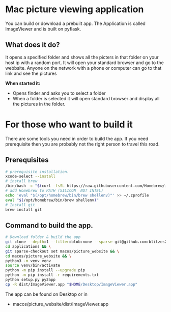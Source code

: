# Mac picture viewing application #

You can build or download a prebuilt app. The Application is called ImageViewer and is built on pyflask.

## What does it do?

It opens a specified folder and shows all the picters in that folder on your host ip with a random port. It will open your standard browser and go to the webbsite. Anyone on the network with a phone or computer can go to that link and see the pictures

**When started it:**
* Opens finder and asks you to select a folder
* When a folder is selected it will open standard browser and display all the pictures in the folder.


# For those who want to build it

There are some tools you need in order to build the app.
If you need prerequisite then you are probably not the right person to travel this road.

## Prerequisites
```bash
# prerequisite installation.
xcode-select --install
# install brew
/bin/bash -c "$(curl -fsSL https://raw.githubusercontent.com/Homebrew/install/HEAD/install.sh)"
# add Homebrew to PATH (SILICON  NOT INTEL)
echo 'eval "$(/opt/homebrew/bin/brew shellenv)"' >> ~/.zprofile
eval "$(/opt/homebrew/bin/brew shellenv)"
# Install git
brew install git
```

## Command to build the app.

```bash
# Download folder & build the app
git clone --depth=1 --filter=blob:none --sparse git@github.com:blitzes27/applications.git && \
cd applications && \
git sparse-checkout set macos/picture_website && \
cd macos/picture_website && \
python3 -m venv venv
source venv/bin/activate
python -m pip install --upgrade pip
python -m pip install -r requirements.txt
python setup.py py2app
cp -R dist/ImageViewer.app "$HOME/Desktop/ImageViewer.app"
```
The app can be found on Desktop or in 
* macos/picture_website/dist/ImageViewer.app

